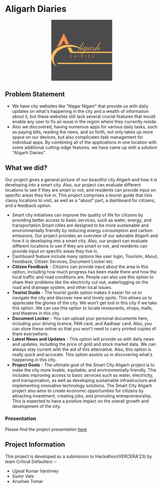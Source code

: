 # Aligarh Diaries
<div class="logo" style="text-align:center;">
<img src="Image logo.svg" width="200px">
</div>

## Problem Statement
<ul>
<li>
We have city websites like "Nagar Nigam" that provide us with daily updates on what's happening in the city and a wealth of information about it, but these websites still lack several crucial features that would enable any user to fix an issue in the region where they currently reside.
</li>
<li>
Also we discovered, having numerous apps for various daily tasks, such as paying bills, reading the news, and so forth, not only takes up more space on our devices, but also complicates task management for individual apps. By combining all of the applications in one location with some additional cutting-edge features, we have came up with a solution "Aligarh Diaries".
</li>
</ul>

## What we did?
Our project  gives a general picture  of our beautiful city Aligarh and how it is developing into a smart city. Also, our project can evaluate different locations to see if they are smart or not, and residents can provide input on specific areas they live in. This project comprises a tourist guide that lists classy locations to visit, as well as a "about" part, a dashboard for citizens, and a feedback option.
<ul>
<li>
 Smart city initiatives can improve the quality of life for citizens by providing better access to basic services, such as water, energy, and transportation.Smart cities are designed to be more sustainable and environmentally friendly by reducing energy consumption and carbon emissions.
 Our project provides an overview of our adorable Aligarh and how it is developing into a smart city. Also, our project can evaluate different locations to see if they are smart or not, and residents can provide input on specific areas they live in.
</li>
<li>
Dashboard feature include many options like user login, Tourisim, About, Feedback, Citizen Services, Document Locker etc.
</li>
<li>
<b>Citizen Feedback</b> - Citizens can provide input about the area in this option, including how much progress has been made there and how the local traffic and road conditions are. People can also use this option to share their problems like the electricity cut out, waterlogging on the road and drainage system, and other local issues.
</li>
<li>
<b>Tourist Guide</b> - The tourist guide option makes it easier for us to navigate the city and discover new and lovely spots.
This allows us to appreciate the glories of the city. We won't get lost in this city if we take this option.
We can use this option to locate restaurants, shops, malls, and theatres in this city.
</li>
<li>
<b>Document Locker</b> - You can upload your personal documents here, including your driving licence, PAN card, and Aadhaar card. Also, you can store these online so that you won't need to carry printed copies of them everywhere.
</li>
<li>
<b>Latest News and Updates</b> - This option will provide us with daily news and updates, including the price of gold and stock market data. We can always stay current with the aid of this alternative. Also, this option is really quick and accurate. This option assists us in discovering what's happening in this city.
</li>
<li>
<b>Project Goals</b> - The ultimate goal of the Smart City Aligarh project is to make the city more livable, equitable, and environmentally friendly. This includes improving access to basic services such as water, electricity, and transportation, as well as developing sustainable infrastructure and implementing innovative technology solutions.
The Smart City Aligarh project also aims to create economic opportunities for citizens by attracting investment, creating jobs, and promoting entrepreneurship. This is expected to have a positive impact on the overall growth and development of the city.
</li>
</ul>

### Presentation
Please find the project presentation <a href="https://drive.google.com/file/d/1jFco_VKhmAEhCOnu9TZ2qgKBXXCsCDmL/view?usp=sharing">here</a>

## Project Information
This project is developed as a submission to Hackathon(VERCERA'23) by team Critical Defaulters :-
<ul>
<li>Ujjwal Kumar Varshney</li>
<li>Sumir Vats</li>
<li>Arushee Tomar</li>
</ul>
